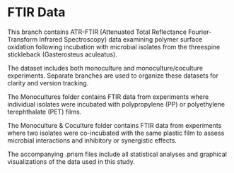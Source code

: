 # FTIR Data
This branch contains ATR-FTIR (Attenuated Total Reflectance Fourier-Transform Infrared Spectroscopy) data examining polymer surface oxidation following incubation with microbial isolates from the threespine stickleback (Gasterosteus aculeatus).

The dataset includes both monoculture and monoculture/coculture experiments. Separate branches are used to organize these datasets for clarity and version tracking.

The Monocultures folder contains FTIR data from experiments where individual isolates were incubated with polypropylene (PP) or polyethylene terephthalate (PET) films.

The Monoculture & Coculture folder contains FTIR data from experiments where two isolates were co-incubated with the same plastic film to assess microbial interactions and inhibitory or synergistic effects.

The accompanying .prism files include all statistical analyses and graphical visualizations of the data used in this study.
